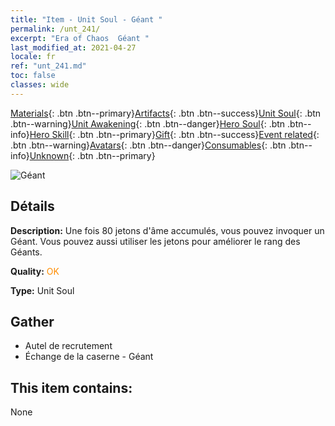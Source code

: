 ```yaml
---
title: "Item - Unit Soul - Géant "
permalink: /unt_241/
excerpt: "Era of Chaos  Géant "
last_modified_at: 2021-04-27
locale: fr
ref: "unt_241.md"
toc: false
classes: wide
---
```

 [Materials](/ItemsFR/){: .btn .btn--primary}[Artifacts](/ItemsFR/Artifacts/){: .btn .btn--success}[Unit Soul](/ItemsFR/UnitSoul/){: .btn .btn--warning}[Unit Awakening](/ItemsFR/UnitAwakening/){: .btn .btn--danger}[Hero Soul](/ItemsFR/HeroSoul/){: .btn .btn--info}[Hero Skill](/ItemsFR/HeroSkill/){: .btn .btn--primary}[Gift](/ItemsFR/Gift/){: .btn .btn--success}[Event related](/ItemsFR/Events/){: .btn .btn--warning}[Avatars](/ItemsFR/Avatars/){: .btn .btn--danger}[Consumables](/ItemsFR/Consumables/){: .btn .btn--info}[Unknown](/ItemsFR/Unknown/){: .btn .btn--primary}

 ![Géant ](/images/u/ti_taitan.jpg)

## Détails
 **Description:** Une fois 80 jetons d'âme accumulés, vous pouvez invoquer un Géant. Vous pouvez aussi utiliser les jetons pour améliorer le rang des Géants.

 **Quality:** <span style="color: #FF8C00">OK</span>

 **Type:** Unit Soul

## Gather

*    Autel de recrutement 
*    Échange de la caserne - Géant 

## This item contains:

  None

